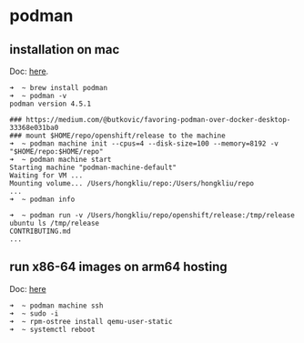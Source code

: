 # podman

## installation on mac

Doc: [here](https://podman.io/docs/installation#macos).

```console
➜  ~ brew install podman
➜  ~ podman -v
podman version 4.5.1

### https://medium.com/@butkovic/favoring-podman-over-docker-desktop-33368e031ba0
### mount $HOME/repo/openshift/release to the machine
➜  ~ podman machine init --cpus=4 --disk-size=100 --memory=8192 -v "$HOME/repo:$HOME/repo"
➜  ~ podman machine start
Starting machine "podman-machine-default"
Waiting for VM ...
Mounting volume... /Users/hongkliu/repo:/Users/hongkliu/repo
...
➜  ~ podman info

➜  ~ podman run -v /Users/hongkliu/repo/openshift/release:/tmp/release ubuntu ls /tmp/release
CONTRIBUTING.md
...
```


## run x86-64 images on arm64 hosting

Doc: [here](https://edofic.com/posts/2021-09-12-podman-m1-amd64/)

```console
➜  ~ podman machine ssh
➜  ~ sudo -i
➜  ~ rpm-ostree install qemu-user-static
➜  ~ systemctl reboot
```
